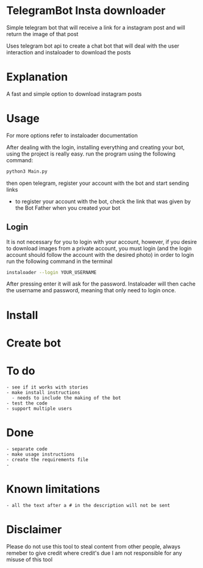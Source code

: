 

# TelegramBot Insta downloader


Simple telegram bot that will receive a link for a instagram post and will return the image of that post

Uses telegram bot api to create a chat bot that will deal with the user interaction and instaloader to download the posts

# Explanation

A fast and simple option to download instagram posts

# Usage

For more options refer to instaloader documentation

After dealing with the login, installing everything and creating your bot, using the project is really easy.
run the program using the following command:
```bash
python3 Main.py
```

then open telegram, register your account with the bot and start sending links
  - to register your account with the bot, check the link that was given by the Bot Father when you created your bot

## Login
It is not necessary for you to login with your account, however, if you desire to download images from a private account, you must login (and the login account should follow the account with the desired photo)
in order to login run the following command in the terminal
```bash
instaloader --login YOUR_USERNAME
```
After pressing enter it will ask for the password. Instaloader will then cache the username and password, meaning that only need to login once.

# Install


# Create bot

# To do

    - see if it works with stories
    - make install instructions
      - needs to include the making of the bot
    - test the code
    - support multiple users

# Done
    - separate code
    - make usage instructions
    - create the requirements file
    - 


# Known limitations
    - all the text after a # in the description will not be sent

# Disclaimer
Please do not use this tool to steal content from other people, always remeber to give credit where credit's due
I am not responsible for any misuse of this tool